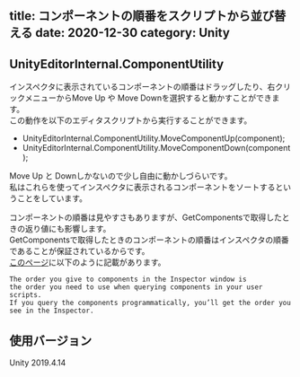 title: コンポーネントの順番をスクリプトから並び替える
date: 2020-12-30
category: Unity
---

## UnityEditorInternal.ComponentUtility

インスペクタに表示されているコンポーネントの順番はドラッグしたり、右クリックメニューからMove Up や Move Downを選択すると動かすことができます。  
この動作を以下のエディタスクリプトから実行することができます。

* UnityEditorInternal.ComponentUtility.MoveComponentUp(component);
* UnityEditorInternal.ComponentUtility.MoveComponentDown(component);

Move Up と Downしかないので少し自由に動かしづらいです。  
私はこれらを使ってインスペクタに表示されるコンポーネントをソートするということをしています。  

コンポーネントの順番は見やすさもありますが、GetComponentsで取得したときの返り値にも影響します。  
GetComponentsで取得したときのコンポーネントの順番はインスペクタの順番であることが保証されているからです。  
[このページ](https://docs.unity3d.com/Manual/UsingTheInspector.html?_ga=2.84041243.325931642.1609116201-486307593.1604365260)に以下のように記載があります。  
```
The order you give to components in the Inspector window is 
the order you need to use when querying components in your user scripts. 
If you query the components programmatically, you’ll get the order you see in the Inspector.
```
 




## 使用バージョン

Unity 2019.4.14

